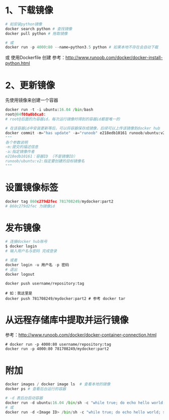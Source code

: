 # 1、下载镜像

```python
# 如安装python镜像
docker search python # 查找镜像
docker pull python # 拖取镜像

# 或 
docker run -p 4000:80 --name=python3.5 python # 如果本地不存在会自动下载

```
或 使用Dockerfile 创建
参考：http://www.runoob.com/docker/docker-install-python.html

# 2、更新镜像
先使用镜像来创建一个容器

```python
docker run -t -i ubuntu:16.04 /bin/bash
root@84f08a0b8ca8: 
# root@后面的为容器id，每次运行镜像时得到的容器id都是唯一的

# 在该容器id中安装更新等后，可以将容器保存成镜像，后续可以上传该镜像到docker hub
docker commit -m="has update" -a="runoob" e218edb10161 runoob/ubuntu:v2
"""
各个参数说明
-m:提交的描述信息
-a:指定镜像作者
e218edb10161：容器ID （不是镜像ID）
runoob/ubuntu:v2:指定要创建的目标镜像名
"""
```
# 设置镜像标签

```python
docker tag 860c279d2fec 781708249/mydocker:part2
# 860c279d2fec 为镜像id
```

# 发布镜像

```python
# 连接docker hub账号
$ docker login
# 输入用户名与密码 完成登录

# 或者
docker login -u 用户名 -p 密码
# 退出
docker logout
```

```
docker push username/repository:tag

# 如：我这里是
docker push 781708249/mydocker:part2 # 参考 docker tar 
```

# 从远程存储库中提取并运行镜像
参考：http://www.runoob.com/docker/docker-container-connection.html
```
# docker run -p 4000:80 username/repository:tag
docker run -p 4000:80 781708249/mydocker:part2
```

# 附加

```python
docker images / docker image ls  # 查看本地的镜像
docker ps # 查看后台运行的容器

# -d 表后台启动容器
docker run -d ubuntu:16.04 /bin/sh -c "while true; do echo hello world; sleep 1; done"
# 或
docker run -d <Image ID> /bin/sh -c "while true; do echo hello world; sleep 1; done"
```
